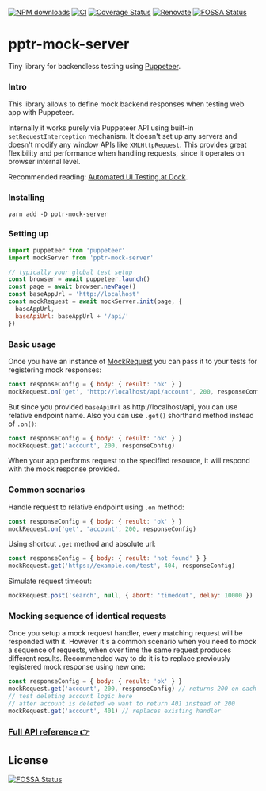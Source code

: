 [![NPM downloads](https://img.shields.io/npm/dm/pptr-mock-server.svg?style=flat)](https://www.npmjs.com/package/pptr-mock-server)
[![CI](https://github.com/ermakovich/pptr-mock-server/actions/workflows/node.js.yml/badge.svg)](https://github.com/ermakovich/pptr-mock-server/actions/workflows/node.js.yml)
[![Coverage Status](https://coveralls.io/repos/github/ermakovich/pptr-mock-server/badge.svg)](https://coveralls.io/github/ermakovich/pptr-mock-server)
[![Renovate](https://img.shields.io/badge/renovate-enabled-brightgreen.svg)](https://github.com/ermakovich/pptr-mock-server/issues/139)
[![FOSSA Status](https://app.fossa.io/api/projects/git%2Bgithub.com%2Fermakovich%2Fpptr-mock-server.svg?type=shield)](https://app.fossa.io/projects/git%2Bgithub.com%2Fermakovich%2Fpptr-mock-server?ref=badge_shield)

# pptr-mock-server

Tiny library for backendless testing using [Puppeteer](https://pptr.dev/).

### Intro

This library allows to define mock backend responses when testing web app with
Puppeteer.

Internally it works purely via Puppeteer API using built-in
`setRequestInterception` mechanism. It doesn't set up any servers and doesn't
modify any window APIs like `XMLHttpRequest`. This provides great flexibility
and performance when handling requests, since it operates on browser internal
level.

Recommended reading: [Automated UI Testing at Dock](https://ermakovich.ru/posts/automated-ui-testing-at-dock/).

### Installing

```
yarn add -D pptr-mock-server
```

### Setting up

```JavaScript
import puppeteer from 'puppeteer'
import mockServer from 'pptr-mock-server'

// typically your global test setup
const browser = await puppeteer.launch()
const page = await browser.newPage()
const baseAppUrl = 'http://localhost'
const mockRequest = await mockServer.init(page, {
  baseAppUrl,
  baseApiUrl: baseAppUrl + '/api/'
})
```

### Basic usage

Once you have an instance of [MockRequest](docs/api.md#mockrequest) you can pass it to your tests for registering mock responses:

```JavaScript
const responseConfig = { body: { result: 'ok' } }
mockRequest.on('get', 'http://localhost/api/account', 200, responseConfig)
```

But since you provided `baseApiUrl` as http://localhost/api, you can use relative endpoint name. Also you can use `.get()` shorthand method instead of `.on()`:

```JavaScript
const responseConfig = { body: { result: 'ok' } }
mockRequest.get('account', 200, responseConfig)
```

When your app performs request to the specified resource, it will respond with
the mock response provided.

### Common scenarios

Handle request to relative endpoint using `.on` method:

```JavaScript
const responseConfig = { body: { result: 'ok' } }
mockRequest.on('get', 'account', 200, responseConfig)
```

Using shortcut `.get` method and absolute url:

```JavaScript
const responseConfig = { body: { result: 'not found' } }
mockRequest.get('https://example.com/test', 404, responseConfig)
```

Simulate request timeout:

```JavaScript
mockRequest.post('search', null, { abort: 'timedout', delay: 10000 })
```

### Mocking sequence of identical requests

Once you setup a mock request handler, every matching request will be responded with it. However it's a common scenario when you need to mock a sequence of requests, when over time the same request produces different results. Recommended way to do it is to replace previously registered mock response using new one:

```JavaScript
const responseConfig = { body: { result: 'ok' } }
mockRequest.get('account', 200, responseConfig) // returns 200 on each request
// test deleting account logic here
// after account is deleted we want to return 401 instead of 200
mockRequest.get('account', 401) // replaces existing handler
```

### [Full API reference 👉](docs/api.md)

## License

[![FOSSA Status](https://app.fossa.io/api/projects/git%2Bgithub.com%2Fermakovich%2Fpptr-mock-server.svg?type=large)](https://app.fossa.io/projects/git%2Bgithub.com%2Fermakovich%2Fpptr-mock-server?ref=badge_large)
